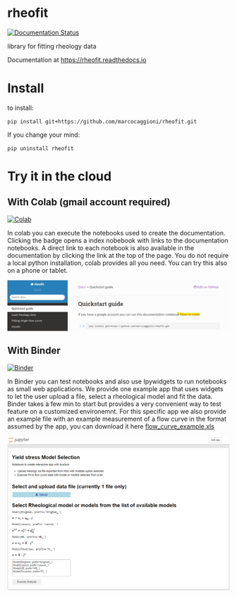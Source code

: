 # rheofit
[![Documentation Status](https://readthedocs.org/projects/rheofit/badge/?version=latest)](https://rheofit.readthedocs.io/en/latest/?badge=latest)

library for fitting rheology data

Documentation at https://rheofit.readthedocs.io

# Install

to install:

```
pip install git+https://github.com/marcocaggioni/rheofit.git
```

If you change your mind:

```
pip uninstall rheofit
```

# Try it in the cloud

## With Colab (gmail account required)

[![Colab](https://colab.research.google.com/assets/colab-badge.svg)](https://colab.research.google.com/github/marcocaggioni/rheofit/blob/master/notebooks/index.ipynb)

In colab you can execute the notebooks used to create the documentation. Clicking the badge opens a index nobebook with links to the documentation notebooks. A direct link to each notebook is also available in the documentation by clicking the link at the top of the page.
You do not require a local python installation, colab provides all you need. You can try this also on a phone or tablet.

![link_to_colab_from_doc](link_to_colab_from_doc.png)

## With Binder

[![Binder](http://mybinder.org/badge_logo.svg)](http://beta.mybinder.org/v2/gh/rheopy/rheofit/master)

In Binder you can test notebooks and also use Ipywidgets to run notebooks as small web applications. We provide one example app that uses widgets to let the user upload a file, select a rheological model and fit the data. Binder takes a few min to start but provides a very convenient way to test feature on a customized environemnt. For this specific app we also provide an example file with an example measurement of a flow curve in the format assumed by the app, you can download it here [flow_curve_example.xls](https://github.com/rheopy/rheofit/raw/master/notebooks/data/Flow_curve_example.xls) 

![appmode_example](appmode_example.png)
